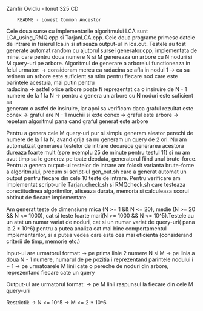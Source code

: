 Zamfir Ovidiu - Ionut 325 CD

		README - Lowest Common Ancestor

Cele doua surse cu implementarile algoritmului LCA sunt LCA_using_RMQ.cpp si TarjanLCA.cpp.
Cele doua programe primesc datele de intrare in fisierul lca.in si afiseaza output-ul in lca.out.
Testele au fost generate automat random cu ajutorul sursei generator.cpp,
implementata de mine, care pentru doua numere N si M genereaza un arbore cu N noduri si M query-uri pe arbore.
	Algoritmul de generare a arborelui functioneaza in felul urmator:
		-> consideram mereu ca radacina se afla in nodul 1
		-> ca sa retinem un arbore este suficient sa stim pentru fiecare
			nod care este parintele acestuia, mai putin pentru 				
			radacina
		-> astfel orice arbore poate fi reprezentat ca o insiruire de
			N - 1 numere de la 1 la N
		-> pentru a genera un arbore cu N noduri este suficient sa 				
			generam o astfel de insiruire, iar apoi sa verificam
			daca graful rezultat este conex
		-> graful are N - 1 muchii si exte conex => graful este arbore
		-> repetam algoritmul pana cand graful generat este arbore
	
Pentru a genera cele M query-uri pur si simplu generam aleator perechi de numere de la 1 la N, avand grija sa nu generam un query de 2 ori.
Nu am automatizat generarea testelor de intrare deoarece generarea acestora dureaza foarte mult (spre exemplu 25 de minute pentru testul 11) si nu am avut timp sa le generez pe toate deodata, generatorul fiind unul brute-force.
Pentru a genera output-ul testelor de intrare am folosit varianta brute-force a algoritmului, precum si script-ul gen_out.sh care a generat automat un output pentru fiecare din cele 10 teste de intrare.
Pentru verificare am implementat script-urile Tarjan_check.sh si RMQcheck.sh care testeaza corectitudinea algoritmilor, afiseaza durata, memoria si calculeaza scorul obtinut de fiecare implementare.

Am generat teste de dimensiune mica (N >= 1 && N <= 20), medie (N >= 20 && N <= 1000), cat si teste foarte mari(N >= 1000 && N <= 10^5).Testele au un atat un numar variat de noduri, cat si un numar variat de query-uri( pana la 2 * 10^6) pentru a putea analiza cat mai bine comportamentul implementarilor, si a putea vedea care este cea mai eficienta (considerand criterii de timp, memorie etc.)

Input-ul are urmatorul format:
	-> pe prima linie 2 numere N si M
	-> pe linia a doua N - 1 numere, numarul de pe pozitia i reprezentand parintele nodului i + 1
	-> pe urmatoarele M linii cate o pereche de noduri din arbore, reprezentand fiecare cate un query

Output-ul are urmatorul format:
	-> pe M linii raspunsul la fiecare din cele M query-uri

Restrictii:
	-> N <= 10^5
	-> M <= 2 * 10^6

